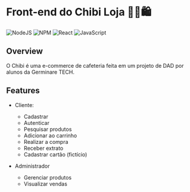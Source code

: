 # Front-end do Chibi Loja 🌆🛒🛍️
![NodeJS](https://img.shields.io/badge/node.js-6DA55F?style=for-the-badge&logo=node.js&logoColor=white)
![NPM](https://img.shields.io/badge/NPM-%23CB3837.svg?style=for-the-badge&logo=npm&logoColor=white)
![React](https://img.shields.io/badge/react-%2320232a.svg?style=for-the-badge&logo=react&logoColor=%2361DAFB)
![JavaScript](https://img.shields.io/badge/javascript-%23323330.svg?style=for-the-badge&logo=javascript&logoColor=%23F7DF1E)

## Overview
O Chibi é uma e-commerce de cafeteria feita em um projeto de DAD por alunos da Germinare TECH.

## Features
* Cliente:
  - Cadastrar
  - Autenticar
  - Pesquisar produtos
  - Adicionar ao carrinho
  - Realizar a compra
  - Receber extrato
  - Cadastrar cartão (fictício)

* Administrador
  - Gerenciar produtos
  - Visualizar vendas

